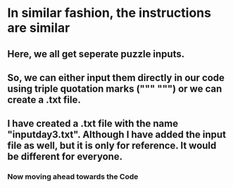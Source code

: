 # In similar fashion, the instructions are similar
## Here, we all get seperate puzzle inputs.
## So, we can either input them directly in our code using triple quotation marks (""" """) or we can create a .txt file.
## I have created a .txt file with the name "inputday3.txt". Although I have added the input file as well, but it is only for reference. It would be different for everyone.

### Now moving ahead towards the Code

